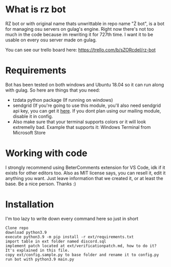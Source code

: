 # What is rz bot
RZ bot or with original name thats unwrittable in repo name "Ż bot", is a bot for managing osu servers on gulag's engine. Right now there's not too much in the code because im rewriting it for 727th time. I want it to be usable on every osu server made on gulag.

You can see our trello board here: https://trello.com/b/sZORcdeI/rz-bot

# Requirements
Bot has been tested on both windows and Ubuntu 18.04 so it can run along with gulag.
So here are things that you need:

- tzdata python package (If running on windows)
- sendgrid (If you're going to use this module, you'll also need sendgrid api key, you can get it [here](https://sendgrid.com). If you dont plan using our mailing module, disable it in config.
- Also make sure that your terminal supports colors or it will look extremelly bad. Example that supports it: Windows Terminal from Microsoft Store

# Working with code
I strongly recommend using BeterComments extension for VS Code, idk if it exists for other editors too.
Also as MIT license says, you can resell it, edit it anything you want. Just leave information that we created it, or at least the base. Be a nice person. Thanks :)

# Installation
I'm too lazy to write down every command here so just in short
```
Clone repo
download python3.9
execute python3.9 -m pip install -r ext/requirements.txt
import table in ext folder named discord.sql
implement patch located at ext/verificationpatch.md, how to do it? It's explained in this file.
copy ext/config.sample.py to base folder and rename it to config.py
run bot with python3.9 main.py
```
